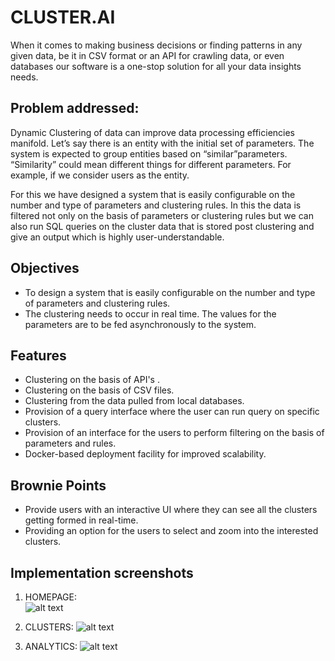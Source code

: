 
# CLUSTER.AI

When it comes to making business decisions or finding patterns in any given data, be it in CSV format or an API for crawling data, or even databases our software is a one-stop solution for all your data insights needs.

## Problem addressed: 
Dynamic Clustering of data can improve data processing efficiencies manifold.
Let’s say there is an entity with the initial set of parameters. The system is expected to group entities based on “similar”parameters. “Similarity” could mean different things for different parameters. For example, if we consider users as the entity.

For this we have designed a system that is easily configurable on the number and type of parameters and clustering rules. In this the data is filtered not only on the basis of parameters or clustering rules but we can also run SQL queries on the cluster data that is stored post clustering and give an output which is highly user-understandable.

## Objectives 
* To design a system that is easily configurable on the number and type of parameters and clustering rules.
* The clustering needs to occur in real time. The values for the parameters are to be fed asynchronously to the system.

## Features
* Clustering on the basis of API's .
* Clustering on the basis of CSV files.
* Clustering from the data pulled from local databases.
* Provision of a query interface where the user can run query on specific clusters.
* Provision of an interface for the users to perform filtering on the basis of parameters and rules.
* Docker-based deployment facility for improved scalability.

## Brownie Points
* Provide users with an interactive UI where they can see all the clusters getting formed in real-time.
* Providing an option for the users to select and zoom into the interested clusters.

## Implementation screenshots
1. HOMEPAGE:   
![alt text](https://github.com/divijakinger/TRINIT_594092-UF46RV01_DEV04/blob/main/IMAGES/homepage.jpg)

2. CLUSTERS:
![alt text](https://github.com/divijakinger/TRINIT_594092-UF46RV01_DEV04/blob/main/IMAGES/points.jpg)

3. ANALYTICS:
![alt text](https://github.com/divijakinger/TRINIT_594092-UF46RV01_DEV04/blob/main/IMAGES/analytics.jpg)



